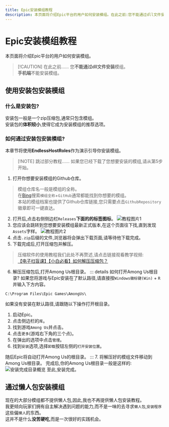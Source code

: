 ```yaml
---
title: Epic安装模组教程
description: 本页面将介绍Epic平台的用户如何安装模组。在此之前:您不能通过dll文件安装模组、手机端不能安装模组。
---
```

# Epic安装模组教程
本页面将介绍Epic平台的用户如何安装模组。
> [!CAUTION] 在此之前……
> 您**不能通过dll文件安装**模组。<br>
> **手机端**不能安装模组。
## 使用安装包安装模组
### 什么是安装包?
安装包一般是一个zip压缩包,通常只包含模组。<br>
安装包的**体积较小**,使得它成为安装模组的推荐选项。
### 如何通过安装包安装模组?
本章节将使用**EndlessHostRoles**作为演示引导你安装模组。
> [!NOTE] 跳过部分教程……
> 如果您已经下载了您想要安装的模组,请从第5步开始。
1. 打开你想要安装模组的Github仓库。
> 模组仓库名一般是模组的全称。<br>
> 在[Bing](https://cn.bing.com)搜索`模组全称`+`GitHub`通常都能找到你想要的模组。<br>
> 本站的模组档案也提供了Github仓库链接,您只需要点击`GithubRepository`徽章即可一键直达。
2. 打开后,点击右侧侧边栏`Releases`**下面的的标签图标**。
![教程图片1](/guide/EpicInstall1.png)
3. 您应该会跳转到您想要安装模组最新正式版本,在这个页面往下找,直到发现`Assets`字样。
![教程图片2](/guide/EpicInstall2.png)
4. 点击`.zip`后缀的文件,浏览器将会弹出下载页面,请等待他下载完成。
5. 下载完成后,打开压缩包并解压。
> 压缩软件的使用教程我们此处不再赘述,请点击链接观看教学视频:<br>
> [【电子扫盲课】【小白必看】如何解压压缩包？](https://www.bilibili.com/video/BV1xZ4y1v7pU)
6. 解压压缩包后,打开Among Us根目录。
::: details 如何打开Among Us根目录?
如果您将游戏与Epic安装在了默认路径,请直接按`Windows徽标键(Win)` + `R`并输入下方内容。
```
C:\Program Files\Epic Games\AmongUs\
```
如果没有安装在默认路径,请跟随以下操作打开根目录。
1. 启动Epic。
2. 点击侧边栏的`库`。
3. 找到游戏`Among Us`并点击。
4. 点击`更多`(游戏右下角的三个点)。
5. 在弹出的选项中点击`管理`。
6. 找到`安装`选项,选择`卸载`按钮左侧的`打开安装位置`。

随后Epic将自动打开Among Us的根目录。
:::
7. 将解压好的模组文件移动到Among Us根目录。
完成后,你的Among Us根目录一般是这样的:
![安装完成目录概览](/guide/EpicInstall3.png)
至此,安装完成。
## 通过懒人包安装模组
现在的大部分模组都不提供懒人包,因此,我也不再提供懒人包安装教程。<br>
我更倾向玩家们拥有自主解决遇到问题的能力,而不是一味的去寻求`懒人包`,`安装程序`这些偏`懒人`的东西。<br>
这并不是什么**没苦硬吃**,而是一次很好的实践机会。